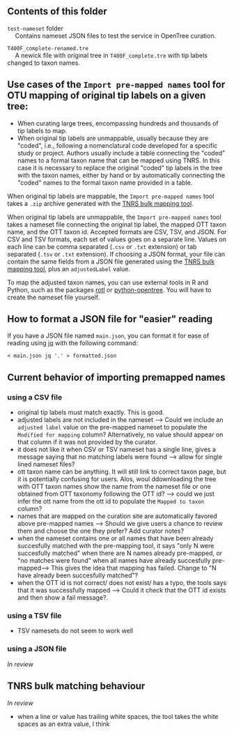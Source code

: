 ## Contents of this folder

  `test-nameset` folder
<br>&emsp; Contains nameset JSON files to test the service in OpenTree curation.

  `T400F_complete-renamed.tre`
<br>&emsp; A newick file with original tree in `T400F_complete.tre` with tip labels changed to taxon names.


## Use cases of the `Import pre-mapped names` tool for OTU mapping of original tip labels on a given tree:

- When curating large trees, encompassing hundreds and thousands of tip labels to map.
- When original tip labels are unmappable, usually because they are "coded", i.e., following a nomenclatural code developed for a specific study or project. Authors usually include a table connecting the "coded" names to a formal taxon name that can be mapped using TNRS. In this case it is necessary to replace the original "coded" tip labels in the tree with the taxon names, either by hand or by automatically connecting the "coded" names to the formal taxon name provided in a table.

When original tip labels are mappable, the `Import pre-mapped names` tool takes
a `.zip` archive generated with the [TNRS bulk mapping tool](https://tree.opentreeoflife.org/curator/tnrs/).

When original tip labels are unmappable, the `Import pre-mapped names` tool takes
a nameset file connecting the original tip label, the mapped OTT taxon name, and the OTT taxon id. Accepted formats are CSV, TSV, and JSON. For CSV and TSV formats, each set of values goes on a separate line. Values on each line can be comma separated (`.csv` or `.txt` extension) or tab separated (`.tsv` or `.txt` extension).
If choosing a JSON format, your file can contain the same fields from a JSON file generated
using the [TNRS bulk mapping tool](https://tree.opentreeoflife.org/curator/tnrs/), plus
an `adjustedLabel` value.

To map the adjusted taxon names, you can use external tools in R and Python, such as the packages [rotl](https://cran.r-project.org/web/packages/rotl/index.html) or [python-opentree](https://opentree.readthedocs.io/en/latest/).
You will have to create the nameset file yourself.


## How to format a JSON file for "easier" reading

If you have a JSON file named `main.json`, you can format it for ease of reading using [jq]() with the following command:

    < main.json jq '.' > formatted.json


## Current behavior of importing premapped names

### using a CSV file

- original tip labels must match exactly. This is good.
- adjusted labels are not included in the nameset --> Could we include an `adjusted label` value on the pre-mapped nameset to populate the `Modified for mapping` column? Alternatively, no value should appear on that column if it was not provided by the curator.
- it does not like it when CSV or TSV nameset has a single line, gives a message saying that no matching labels were found --> allow for single lined nameset files?
- ott taxon name can be anything. It will still link to correct taxon page, but it is potentially confusing for users. Alos, woul ddownloading the tree with OTT taxon names show the name from the nameset file or one obtained from OTT taxonomy following the OTT id? --> could we just infer the ott name from the ott id to populate the `Mapped to taxon` column?
- names that are mapped on the curation site are automatically favored above pre-mapped names --> Should we give users a chance to review them and choose the one they prefer? Add curator notes?
- when the nameset contains one or all names that have been already succesfully matched with the pre-mapping tool, it says "only N were succesfully matched" when there are N names already pre-mapped, or "no matches were found" when all names have already succesfully pre-mapped--> This gives the idea that mapping has failed. Change to "N have already been succesfully matched"?
- when the OTT id is not correct/ does not exist/ has a typo, the tools says that it was successfully mapped --> Could it check that the OTT id exists and then show a fail message?.

### using a TSV file

- TSV namesets do not seem to work well

### using a JSON file

_In review_

## TNRS bulk matching behaviour

_In review_

- when a line or value has trailing white spaces, the tool takes the white spaces as an extra value, I think
